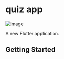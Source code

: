 # quiz app

![image](https://user-images.githubusercontent.com/61446585/81689661-7445f080-9495-11ea-96cc-b1c9a49489f9.png)


A new Flutter application.

## Getting Started


